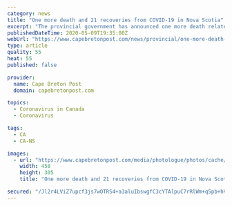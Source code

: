 ```yaml
---
category: news
title: "One more death and 21 recoveries from COVID-19 in Nova Scotia"
excerpt: "The provincial government has announced one more death related to COVID-19 and 21 people have recovered from the virus. There were also three more cases detected out of 598 Nova Scotia tests done on y"
publishedDateTime: 2020-05-09T19:35:00Z
webUrl: "https://www.capebretonpost.com/news/provincial/one-more-death-and-21-recoveries-from-covid-19-in-nova-scotia-447882/"
type: article
quality: 55
heat: 55
published: false

provider:
  name: Cape Breton Post
  domain: capebretonpost.com

topics:
  - Coronavirus in Canada
  - Coronavirus

tags:
  - CA
  - CA-NS

images:
  - url: "https://www.capebretonpost.com/media/photologue/photos/cache/emergency-health-restrictions-eased-in-nova-scotia-2_medium.jpg"
    width: 458
    height: 305
    title: "One more death and 21 recoveries from COVID-19 in Nova Scotia"

secured: "/Jl2r4LViZ7upcf3js7wOTRS4+a3aluIbswgfC3cYTAlpuC7rRlWm+q5pb+hVNEjKKq8mNiVinW1sAyagppAlRqnP4FGS9RGd4I1g0LVNXNJU3yGYkDCB7znt0CrREL3Wk5gStoTIZdeYd64kUe9Z6uU1kKaJfHIm6Wv1aNFDsfEk/ZkapPB2sAhSRy63hcDTHS3LvYbbf0kad+rMZYggi9ls/FrE/ElgHDIPV2SvqjEG8pzF7lDzXQuMz95OkPYA1IKbD+wp3yXmLh//Iu9gRb7VIq7GtWX+IyK0GXcTTrW9ydBsibfuBxtkQsIvCjFxucZPIfnwtmkYZPlkHpHjOLZ2YihNc5RrOZDroABysf5Amt2u2B9iyVewBony7ULDGAtOReTRL6z9nVTNOn99ElaeQW4nsmVVcVzCy8JBip0csDG/dK4SBYv1yZXr8K2yNTo9SSRi/JoYyInD61fLqQ8ck7ynwCMGv3Fn1OqSC0=;C9g4QNdJl645DMg2Uyu8QQ=="
---
```


